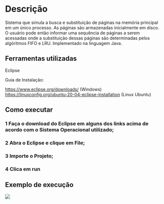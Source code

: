# Descrição

Sistema que simula a busca e substituição de páginas na memória
principal em um único processo. As páginas são armazenadas inicialmente em disco. O
usuário pode então informar uma sequência de páginas a serem acessadas onde a
substituição dessas páginas são determinadas pelos algóritmos FIFO e LRU. Implementado na linguagem Java.

## Ferramentas utilizadas

Eclipse

Guia de Instalação:

https://www.eclipse.org/downloads/ (Windows)
https://linuxconfig.org/ubuntu-20-04-eclipse-installation (Linux Ubuntu)

## Como executar

### 1 Faça o download do Eclipse em alguns dos links acima de acordo com o Sistema Operacional utilizado;
### 2 Abra o Eclipse e clique em File;
### 3 Importe o Projeto;
### 4 Clica em run

## Exemplo de execução

[![](http://img.youtube.com/vi/Fc5hx9Qm8E8/0.jpg)](http://www.youtube.com/watch?v=Fc5hx9Qm8E8 "")





